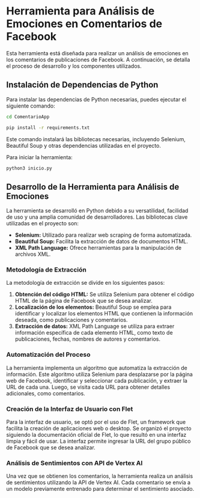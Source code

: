 # Herramienta para Análisis de Emociones en Comentarios de Facebook

Esta herramienta está diseñada para realizar un análisis de emociones en los comentarios de publicaciones de Facebook. A continuación, se detalla el proceso de desarrollo y los componentes utilizados.

## Instalación de Dependencias de Python

Para instalar las dependencias de Python necesarias, puedes ejecutar el siguiente comando:
```bash
cd ComentarioApp
```
```bash
pip install -r requirements.txt 
```

Este comando instalará las bibliotecas necesarias, incluyendo Selenium, Beautiful Soup y otras dependencias utilizadas en el proyecto.

Para iniciar la herramienta:
```bash
python3 inicio.py
```
## Desarrollo de la Herramienta para Análisis de Emociones

La herramienta se desarrolló en Python debido a su versatilidad, facilidad de uso y una amplia comunidad de desarrolladores. Las bibliotecas clave utilizadas en el proyecto son:

- **Selenium:** Utilizado para realizar web scraping de forma automatizada.
- **Beautiful Soup:** Facilita la extracción de datos de documentos HTML.
- **XML Path Language:** Ofrece herramientas para la manipulación de archivos XML.

### Metodología de Extracción

La metodología de extracción se divide en los siguientes pasos:

1. **Obtención del código HTML:** Se utiliza Selenium para obtener el código HTML de la página de Facebook que se desea analizar.
2. **Localización de los elementos:** Beautiful Soup se emplea para identificar y localizar los elementos HTML que contienen la información deseada, como publicaciones y comentarios.
3. **Extracción de datos:** XML Path Language se utiliza para extraer información específica de cada elemento HTML, como texto de publicaciones, fechas, nombres de autores y comentarios.

### Automatización del Proceso

La herramienta implementa un algoritmo que automatiza la extracción de información. Este algoritmo utiliza Selenium para desplazarse por la página web de Facebook, identificar y seleccionar cada publicación, y extraer la URL de cada una. Luego, se visita cada URL para obtener detalles adicionales, como comentarios.

### Creación de la Interfaz de Usuario con Flet

Para la interfaz de usuario, se optó por el uso de Flet, un framework que facilita la creación de aplicaciones web o desktop. Se organizó el proyecto siguiendo la documentación oficial de Flet, lo que resultó en una interfaz limpia y fácil de usar. La interfaz permite ingresar la URL del grupo público de Facebook que se desea analizar.

### Análisis de Sentimientos con API de Vertex AI

Una vez que se obtienen los comentarios, la herramienta realiza un análisis de sentimientos utilizando la API de Vertex AI. Cada comentario se envía a un modelo previamente entrenado para determinar el sentimiento asociado.

